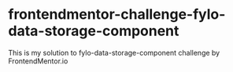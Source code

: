 # frontendmentor-challenge-fylo-data-storage-component
This is my solution to fylo-data-storage-component challenge by FrontendMentor.io
